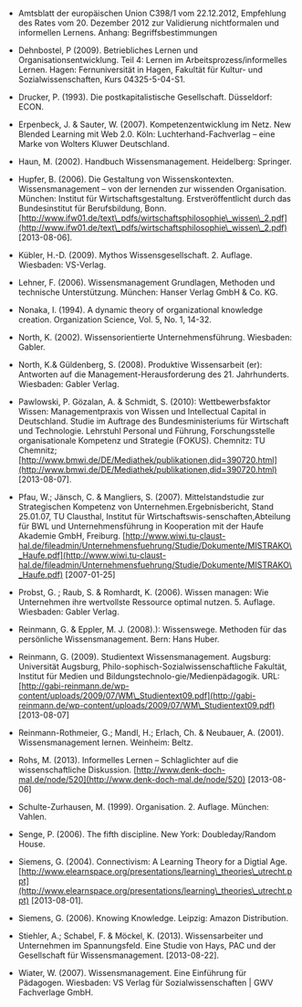 <!-- filename: 99_Literatur.md -->
<!-- title: Literatur -->

- Amtsblatt der europäischen Union C398/1 vom 22.12.2012, Empfehlung des Rates vom 20. Dezember 2012 zur Validierung nichtformalen und informellen Lernens. Anhang: Begriffsbestimmungen

- Dehnbostel, P (2009). Betriebliches Lernen und Organisationsentwicklung. Teil 4: Lernen im Arbeitsprozess/informelles Lernen. Hagen: Fernuniversität in Hagen, Fakultät für Kultur- und Sozialwissenschaften, Kurs 04325-5-04-S1.

- Drucker, P. (1993). Die postkapitalistische Gesellschaft. Düsseldorf: ECON.

- Erpenbeck, J. & Sauter, W. (2007). Kompetenzentwicklung im Netz. New Blended Learning mit Web 2.0. Köln: Luchterhand-Fachverlag – eine Marke von Wolters Kluwer Deutschland.

- Haun, M. (2002). Handbuch Wissensmanagement. Heidelberg: Springer.

- Hupfer, B. (2006). Die Gestaltung von Wissenskontexten. Wissensmanagement – von der lernenden zur wissenden Organisation. München: Institut für Wirtschaftsgestaltung. Erstveröffentlicht durch das Bundesinstitut für Berufsbildung, Bonn. [http://www.ifw01.de/text\_pdfs/wirtschaftsphilosophie\_wissen\_2.pdf](http://www.ifw01.de/text\_pdfs/wirtschaftsphilosophie\_wissen\_2.pdf) \[2013-08-06].

- Kübler, H.-D. (2009). Mythos Wissensgesellschaft. 2. Auflage. Wiesbaden: VS-Verlag.

- Lehner, F. (2006). Wissensmanagement Grundlagen, Methoden und technische Unterstützung. München: Hanser Verlag GmbH & Co. KG.

- Nonaka, I. (1994). A dynamic theory of organizational knowledge creation. Organization Science, Vol. 5, No. 1, 14-32.

- North, K. (2002). Wissensorientierte Unternehmensführung. Wiesbaden: Gabler.

- North, K.& Güldenberg, S. (2008). Produktive Wissensarbeit (er): Antworten auf die Management-Herausforderung des 21. Jahrhunderts. Wiesbaden: Gabler Verlag.

- Pawlowski, P. Gözalan, A. & Schmidt, S. (2010): Wettbewerbsfaktor Wissen: Managementpraxis von Wissen und Intellectual Capital in Deutschland. Studie im Auftrage des Bundesministeriums für Wirtschaft und Technologie. Lehrstuhl Personal und Führung, Forschungsstelle organisationale Kompetenz und Strategie (FOKUS). Chemnitz: TU Chemnitz; [http://www.bmwi.de/DE/Mediathek/publikationen,did=390720.html](http://www.bmwi.de/DE/Mediathek/publikationen,did=390720.html) \[2013-08-07].

- Pfau, W.; Jänsch, C. & Mangliers, S. (2007). Mittelstandstudie zur Strategischen Kompetenz von Unternehmen.Ergebnisbericht, Stand 25.01.07, TU Clausthal, Institut für Wirtschaftswis-senschaften,Abteilung für BWL und Unternehmensführung in Kooperation mit der Haufe Akademie GmbH, Freiburg. [http://www.wiwi.tu-claust-hal.de/fileadmin/Unternehmensfuehrung/Studie/Dokumente/MISTRAKO\_Haufe.pdf](http://www.wiwi.tu-claust-hal.de/fileadmin/Unternehmensfuehrung/Studie/Dokumente/MISTRAKO\_Haufe.pdf) \[2007-01-25]

- Probst, G. ; Raub, S. & Romhardt, K. (2006). Wissen managen: Wie Unternehmen ihre wertvollste Ressource optimal nutzen. 5. Auflage. Wiesbaden: Gabler Verlag.

- Reinmann, G. & Eppler, M. J. (2008).): Wissenswege. Methoden für das persönliche Wissensmanagement. Bern: Hans Huber.

- Reinmann, G. (2009). Studientext Wissensmanagement. Augsburg: Universität Augsburg, Philo-sophisch-Sozialwissenschaftliche Fakultät, Institut für Medien und Bildungstechnolo-gie/Medienpädagogik. URL: [http://gabi-reinmann.de/wp-content/uploads/2009/07/WM\_Studientext09.pdf](http://gabi-reinmann.de/wp-content/uploads/2009/07/WM\_Studientext09.pdf) \[2013-08-07]

- Reinmann-Rothmeier, G.; Mandl, H.; Erlach, Ch. & Neubauer, A. (2001). Wissensmanagement lernen. Weinheim: Beltz.

- Rohs, M. (2013). Informelles Lernen – Schlaglichter auf die wissenschaftliche Diskussion. [http://www.denk-doch-mal.de/node/520](http://www.denk-doch-mal.de/node/520) \[2013-08-06]

- Schulte-Zurhausen, M. (1999). Organisation. 2. Auflage. München: Vahlen.

- Senge, P. (2006). The fifth discipline. New York: Doubleday/Random House.

- Siemens, G. (2004). Connectivism: A Learning Theory for a Digtial Age. [http://www.elearnspace.org/presentations/learning\_theories\_utrecht.ppt](http://www.elearnspace.org/presentations/learning\_theories\_utrecht.ppt) \[2013-08-01].

- Siemens, G. (2006). Knowing Knowledge. Leipzig: Amazon Distribution.

- Stiehler, A.; Schabel, F. & Möckel, K. (2013). Wissensarbeiter und Unternehmen im Spannungsfeld. Eine Studie von Hays, PAC und der Gesellschaft für Wissensmanagement. \[2013-08-22].

- Wiater, W. (2007). Wissensmanagement. Eine Einführung für Pädagogen. Wiesbaden: VS Verlag für Sozialwissenschaften | GWV Fachverlage GmbH.
